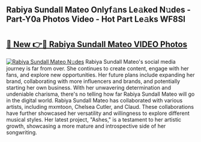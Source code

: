 ## Rabiya Sundall Mateo Onlyf𝚊ns Le𝚊ked N𝚞des - Part-Y0a Photos Video - Hot Part Le𝚊ks WF8Sl

# <h2><a href="http://ab89999.deff.icu/?id=Rabiya+Sundall+Mateo">🔗 New 👉🔴 Rabiya Sundall Mateo VIDEO Photos</a></h2>

[![Rabiya Sundall Mateo N𝚞des](https://i.imgur.com/rIISA9y.gif)](http://ab89999.deff.icu/?id=Rabiya+Sundall+Mateo)
Rabiya Sundall Mateo's social media journey is far from over. She continues to create content, engage with her fans, and explore new opportunities. Her future plans include expanding her brand, collaborating with more influencers and brands, and potentially starting her own business. With her unwavering determination and undeniable charisma, there's no telling how far Rabiya Sundall Mateo will go in the digital world. Rabiya Sundall Mateo has collaborated with various artists, including mxmtoon, Chelsea Cutler, and Claud. These collaborations have further showcased her versatility and willingness to explore different musical styles. Her latest project, "Ashes," is a testament to her artistic growth, showcasing a more mature and introspective side of her songwriting.
